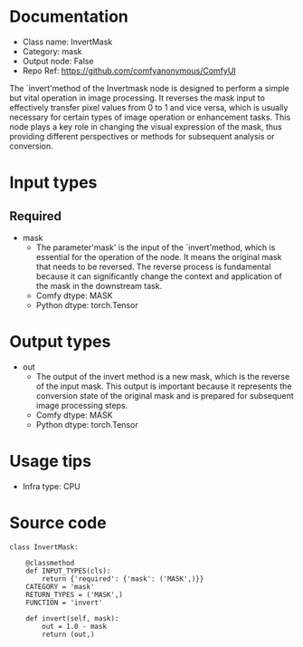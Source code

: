 # Documentation
- Class name: InvertMask
- Category: mask
- Output node: False
- Repo Ref: https://github.com/comfyanonymous/ComfyUI

The `invert'method of the Invertmask node is designed to perform a simple but vital operation in image processing. It reverses the mask input to effectively transfer pixel values from 0 to 1 and vice versa, which is usually necessary for certain types of image operation or enhancement tasks. This node plays a key role in changing the visual expression of the mask, thus providing different perspectives or methods for subsequent analysis or conversion.

# Input types
## Required
- mask
    - The parameter'mask' is the input of the `invert'method, which is essential for the operation of the node. It means the original mask that needs to be reversed. The reverse process is fundamental because it can significantly change the context and application of the mask in the downstream task.
    - Comfy dtype: MASK
    - Python dtype: torch.Tensor

# Output types
- out
    - The output of the invert method is a new mask, which is the reverse of the input mask. This output is important because it represents the conversion state of the original mask and is prepared for subsequent image processing steps.
    - Comfy dtype: MASK
    - Python dtype: torch.Tensor

# Usage tips
- Infra type: CPU

# Source code
```
class InvertMask:

    @classmethod
    def INPUT_TYPES(cls):
        return {'required': {'mask': ('MASK',)}}
    CATEGORY = 'mask'
    RETURN_TYPES = ('MASK',)
    FUNCTION = 'invert'

    def invert(self, mask):
        out = 1.0 - mask
        return (out,)
```